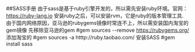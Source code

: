 ##SASS手册
	由于sass是基于ruby引擎开发的，所以需先安装ruby环境。官网：https://ruby-lang.io
    安装ruby之后，可以安装rvm，它是ruby的版本管理工具.
    由于国内网络原因，亚马逊的rubygems镜像时常连不上，所以需安装国内淘宝的gem镜像
    先移除亚马逊的gem
    #gem sources --remove https://rubygems.org/
    添加淘宝的
    #gem sources -a htttp://ruby.taobao.com/
    安装SASS
    #gem install sass